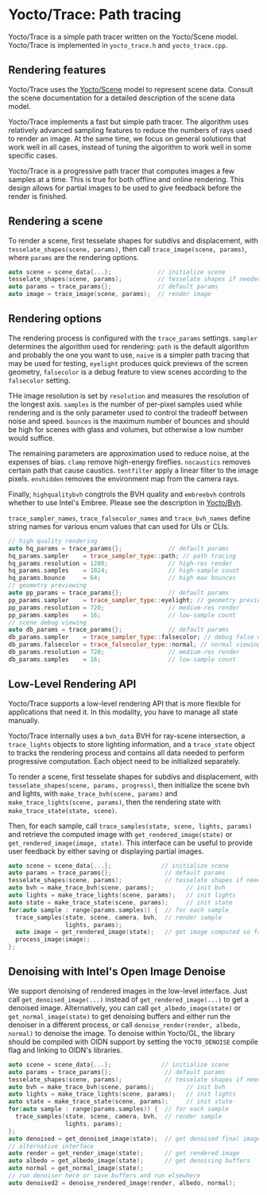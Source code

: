 # Yocto/Trace: Path tracing

Yocto/Trace is a simple path tracer written on the Yocto/Scene model.
Yocto/Trace is implemented in `yocto_trace.h` and `yocto_trace.cpp`.

## Rendering features

Yocto/Trace uses the [Yocto/Scene](yocto_scene.md) model to represent
scene data. Consult the scene documentation for a detailed description
of the scene data model.

Yocto/Trace implements a fast but simple path tracer. The algorithm
uses relatively advanced sampling features to reduce the numbers of
rays used to render an image. At the same time, we focus on general
solutions that work well in all cases, instead of tuning the algorithm
to work well in some specific cases.

Yocto/Trace is a progressive path tracer that computes images
a few samples at a time. This is true for both offline and online
rendering. This design allows for partial images to be used to
give feedback before the render is finished.

## Rendering a scene

To render a scene, first tesselate shapes for subdivs and displacement,
with `tesselate_shapes(scene, params)`, then call
`trace_image(scene, params)`, where `params` are the rendering options.

```cpp
auto scene = scene_data{...};             // initialize scene
tesselate_shapes(scene, params);          // tesselate shapes if needed
auto params = trace_params{};             // default params
auto image = trace_image(scene, params);  // render image
```

## Rendering options

The rendering process is configured with the `trace_params` settings.
`sampler` determines the algorithm used for rendering: `path` is the default
algorithm and probably the one you want to use, `naive` is a simpler path
tracing that may be used for testing, `eyelight` produces quick previews
of the screen geometry, `falsecolor` is a debug feature to view scenes
according to the `falsecolor` setting.

THe image resolution is set by `resolution` and measures the resolution
of the longest axis. `samples` is the number of per-pixel samples
used while rendering and is the only parameter used to control the
tradeoff between noise and speed. `bounces` is the maximum number of bounces
and should be high for scenes with glass and volumes, but otherwise a low
number would suffice.

The remaining parameters are approximation used to reduce noise, at the
expenses of bias. `clamp` remove high-energy fireflies. `nocaustics` removes
certain path that cause caustics. `tentfilter` apply a linear filter to the
image pixels. `envhidden` removes the environment map from the camera rays.

Finally, `highqualitybvh` congtrols the BVH quality and `embreebvh` controls
whether to use Intel's Embree. Please see the description in
[Yocto/Bvh](yocto_bvh.md).

`trace_sampler_names`, `trace_falsecolor_names` and `trace_bvh_names`
define string names for various enum values that can used for UIs or CLIs.

```cpp
// high quality rendering
auto hq_params = trace_params{};             // default params
hq_params.sampler    = trace_sampler_type::path; // path tracing
hq_params.resolution = 1280;                 // high-res render
hq_params.samples    = 1024;                 // high-sample count
hq_params.bounce     = 64;                   // high max bounces
// geometry previewing
auto pp_params = trace_params{};             // default params
pp_params.sampler    = trace_sampler_type::eyelight; // geometry preview
pp_params.resolution = 720;                  // medium-res render
pp_params.samples    = 16;                   // low-sample count
// scene debug viewing
auto db_params = trace_params{};             // default params
db_params.sampler    = trace_sampler_type::falsecolor; // debug false colors
db_params.falsecolor = trace_falsecolor_type::normal; // normal viewing
db_params.resolution = 720;                  // medium-res render
db_params.samples    = 16;                   // low-sample count
```

## Low-Level Rendering API

Yocto/Trace supports a low-level rendering API that is more flexible for
applications that need it. In this modality, you have to manage all state
manually.

Yocto/Trace internally uses a `bvh_data` BVH for ray-scene intersection,
a `trace_lights` objects to store lighting information, and a `trace_state`
object to tracks the rendering process and contains all data needed to perform
progressive computation. Each object need to be initialized separately.

To render a scene, first tesselate shapes for subdivs and displacement,
with `tesselate_shapes(scene, params, progress)`, then initialize the scene
bvh and lights, with `make_trace_bvh(scene, params)` and
`make_trace_lights(scene, params)`, then the rendering state
with `make_trace_state(state, scene)`.

Then, for each sample, call `trace_samples(state, scene, lights, params)`
and retrieve the computed image with `get_rendered_image(state)` or
`get_rendered_image(image, state)`. This interface can be useful to provide user
feedback by either saving or displaying partial images.

```cpp
auto scene = scene_data{...};              // initialize scene
auto params = trace_params{};               // default params
tesselate_shapes(scene, params);            // tesselate shapes if needed
auto bvh = make_trace_bvh(scene, params);         // init bvh
auto lights = make_trace_lights(scene, params);   // init lights
auto state = make_trace_state(scene, params);     // init state
for(auto sample : range(params.samples)) {  // for each sample
  trace_samples(state, scene, camera, bvh,  // render sample
                lights, params);
  auto image = get_rendered_image(state);   // get image computed so far
  process_image(image); 
};
```

## Denoising with Intel's Open Image Denoise

We support denoising of rendered images in the low-level interface.
Just call `get_denoised_image(...)` instead of `get_rendered_image(...)` 
to get a denoised image. Alternatively, you can call `get_albedo_image(state)`
or `get_normal_image(state)` to get denoising buffers and either run the
denoiser in a different process, or call `denoise_render(render, albedo, normal)` 
to denoise the image.
To denoise within Yocto/GL, the library should be compiled with OIDN support by
setting the `YOCTO_DENOISE` compile flag and linking to OIDN's libraries.

```cpp
auto scene = scene_data{...};              // initialize scene
auto params = trace_params{};               // default params
tesselate_shapes(scene, params);            // tesselate shapes if needed
auto bvh = make_trace_bvh(scene, params);         // init bvh
auto lights = make_trace_lights(scene, params);   // init lights
auto state = make_trace_state(scene, params);     // init state
for(auto sample : range(params.samples)) {  // for each sample
  trace_samples(state, scene, camera, bvh,  // render sample
                lights, params);
};
auto denoised = get_denoised_image(state);  // get denoised final image
// alternative interface
auto render = get_render_image(state);      // get rendered image
auto albedo = get_albedo_image(state);      // get denoising buffers
auto normal = get_normal_image(state);
// run denoiser here or save buffers and run elsewhere
auto denoised2 = denoise_rendered_image(render, albedo, normal);
```
